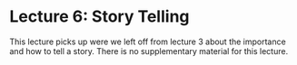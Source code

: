 # Lecture 6: Story Telling

This lecture picks up were we left off from lecture 3 about the importance and how to tell a story. There is no supplementary  material for this lecture.